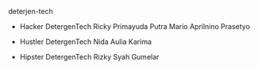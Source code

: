 <p>deterjen-tech</p>

- Hacker DetergenTech
Ricky Primayuda Putra
Mario Aprilnino Prasetyo

- Hustler DetergenTech
Nida Aulia Karima

- Hipster  DetergenTech
Rizky Syah Gumelar